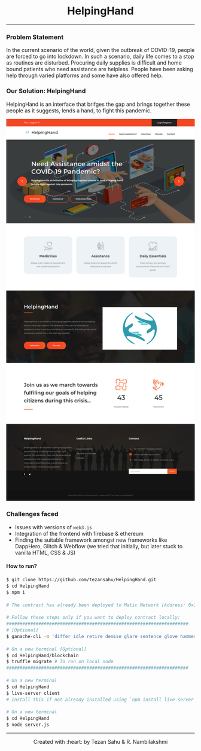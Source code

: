 <h1 align="center">HelpingHand</h1>
<p align="center"> </p>

***

### Problem Statement 
In the current scenario of the world, given the outbreak of COVID-19, people are forced to go into lockdown. In such a scenario, daily life comes to a stop as routines are disturbed. Procuring daily supplies is difficult and home bound patients who need assistance are helpless. People have been asking help through varied platforms and some have also offered help.  


### Our Solution: HelpingHand 

HelpingHand is an interface that brifges the gap and brings together these people as it suggests, lends a hand, to fight this pandemic.

![github-small](/client/images/launchpage.png) 

### Challenges faced

- Issues with versions of `web3.js`
- Integration of the frontend with firebase & ethereum 
- Finding the suitable framework amongst new frameworks like DappHero, Glitch & Webflow (we tried that initially, but later stuck to vanilla HTML, CSS & JS)

#### How to run?

```bash
$ git clone https://github.com/tezansahu/HelpingHand.git
$ cd HelpingHand
$ npm i

# The contract has already been deployed to Matic Network [Address: 0x3f475bc8c794B86132EdbA04fB40c46f1E4dDeA3]

# Follow these steps only if you want to deploy contract locally:
####################################################################
# [Optional]
$ ganache-cli -m 'differ idle retire demise glare sentence glove hammer iron mango way empty'

# On a new terminal [Optional]
$ cd HelpingHand/blockchain
$ truffle migrate # To run on local node
####################################################################

# On a new terminal
$ cd HelpingHand
$ live-server client
# Install this if not already installed using `npm install live-server`

# On a new terminal
$ cd HelpingHand
$ node server.js
```


***

<p align="center">Created with :heart: by Tezan Sahu & R. Nambilakshmi</p>

